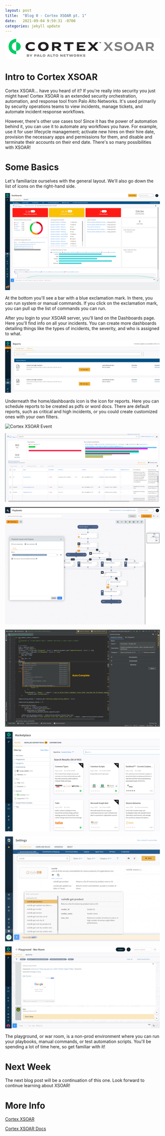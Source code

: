 ```yaml
---
layout: post
title:  "Blog 0 - Cortex XSOAR pt. 1"
date:   2021-09-04 9:59:31 -0700
categories: jekyll update
---
```

![Cortex XSOAR logo](/assets/xsoar-logo.png)

# **Intro to Cortex XSOAR**
Cortex XSOAR... have you heard of it? If you're really into security you just might have! Cortex XSOAR is an extended security orchestration, automation, and response tool from Palo Alto Networks. It's used primarily by security operations teams to view incidents, manage tickets, and automate incident response workflows. 

However, there's other use cases too! Since it has the power of automation behind it, you can use it to automate any workflows you have. For example, use it for user lifecycle management; activate new hires on their hire date, provision the necessary apps and permissions for them, and disable and terminate their accounts on their end date. There's so many possibilities with XSOAR!

# **Some Basics**
Let's familiarize ourselves with the general layout. We'll also go down the list of icons on the right-hand side. 

![Cortex XSOAR Home](/assets/xsoar-image.png)

At the bottom you'll see a bar with a blue exclamation mark. In there, you can run system or manual commands. If you click on the exclamation mark, you can pull up the list of commands you can run.

After you login to your XSOAR server, you'll land on the Dashboards page. Here you'll find info on all your incidents. You can create more dashboards detailing things like the types of incidents, the severity, and who is assigned to what.

![Cortex XSOAR Reports](/assets/xsoar-reports.png)

Underneath the home/dashboards icon is the icon for reports. Here you can schedule reports to be created as pdfs or word docs. There are default reports, such as critical and high incidents, or you could create customized ones with your own filters.

![Cortex XSOAR Event](/assets/xsoar-event.png)


![Cortex XSOAR Indicator](/assets/xsoar-indicator.png)


![Cortex XSOAR Playbook](/assets/xsoar-playbook.png)


![Cortex XSOAR Automation](/assets/xsoar-automation.png)


![Cortex XSOAR Marketplace](/assets/xsoar-marketplace.png)


![Cortex XSOAR Settings](/assets/xsoar-settings.png)


![Cortex XSOAR Playground](/assets/xsoar-playground.png)

The playground, or war room, is a non-prod environment where you can run your playbooks, manual commands, or test automation scripts. You'll be spending a lot of time here, so get familiar with it!

# **Next Week**
The next blog post will be a continuation of this one. Look forward to continue learning about XSOAR!

# **More Info**
[Cortex XSOAR](https://www.paloaltonetworks.com/cortex/cortex-xsoar)

[Cortex XSOAR Docs](https://xsoar.pan.dev/)